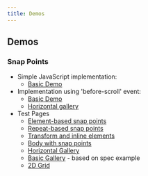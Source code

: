 ```yaml
---
title: Demos
---
```


## Demos

### Snap Points

* Simple JavaScript implementation:
	* [Basic Demo](snap-points/regular/index.html)
* Implementation using 'before-scroll' event:
    * [Basic Demo](snap-points/before-scroll/index.html)
    * [Horizontal gallery](snap-points/before-scroll/horizontal.html)
* Test Pages
    * [Element-based snap points](snap-points/tests/element-snap-coordinates.html)
    * [Repeat-based snap points](snap-points/tests/repeat.html)
    * [Transform and inline elements](snap-points/tests/snap-coordinate-transforms.html)
    * [Body with snap points](snap-points/tests/body-snap.html)
    * [Horizontal Gallery](snap-points/tests/horizontal-gallery.html)
    * [Basic Gallery](http://output.jsbin.com/cumini/quiet) - based on spec example
    * [2D Grid](snap-points/tests/2d-grid.html)



